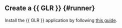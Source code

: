 ## Create a {{ GLR }} {#runner}

Install the {{ GLR }} application by following [this guide](../../managed-kubernetes/operations/applications/gitlab-runner.md).